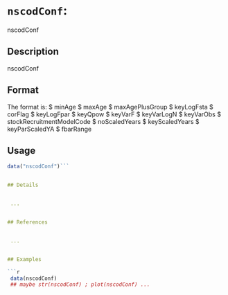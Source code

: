 # `nscodConf`: 
 nscodConf


## Description


 nscodConf


## Format


 The format is:
 $ minAge
 $ maxAge
 $ maxAgePlusGroup
 $ keyLogFsta
 $ corFlag
 $ keyLogFpar
 $ keyQpow
 $ keyVarF
 $ keyVarLogN
 $ keyVarObs
 $ stockRecruitmentModelCode
 $ noScaledYears
 $ keyScaledYears
 $ keyParScaledYA
 $ fbarRange


## Usage

```r
data("nscodConf")```


## Details


 ...


## References


 ...


## Examples

```r 
 data(nscodConf)
 ## maybe str(nscodConf) ; plot(nscodConf) ...
 ``` 

